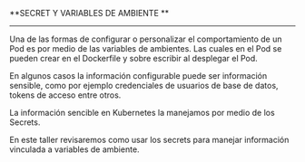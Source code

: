 **SECRET Y VARIABLES DE AMBIENTE **

---

Una de las formas de configurar o personalizar el comportamiento de un Pod es por medio de las variables de ambientes. Las cuales en el Pod se pueden crear en el Dockerfile y sobre escribir al desplegar el Pod.

En algunos casos la información configurable puede ser información sensible, como por ejemplo credenciales de usuarios de base de datos, tokens de acceso entre otros. 

La información sencible en Kubernetes la manejamos por medio de los Secrets.

En este taller revisaremos como usar los secrets para manejar información vinculada a variables de ambiente. 
